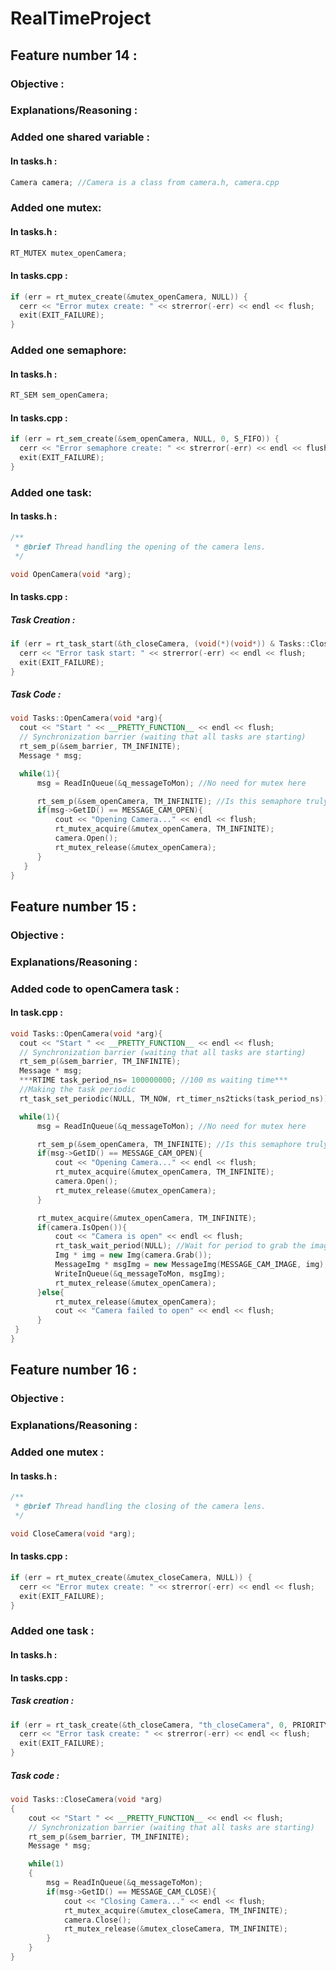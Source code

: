 # RealTimeProject

## Feature number 14 :

### Objective :
  
### Explanations/Reasoning :

### Added one shared variable :

#### In tasks.h :

```cpp
Camera camera; //Camera is a class from camera.h, camera.cpp
```

### Added one mutex:

#### In tasks.h :

```cpp
RT_MUTEX mutex_openCamera;
```

#### In tasks.cpp :

```cpp  
if (err = rt_mutex_create(&mutex_openCamera, NULL)) {
  cerr << "Error mutex create: " << strerror(-err) << endl << flush;
  exit(EXIT_FAILURE);
}
```

### Added one semaphore:

#### In tasks.h :

```cpp
RT_SEM sem_openCamera;
```

#### In tasks.cpp :

```cpp
if (err = rt_sem_create(&sem_openCamera, NULL, 0, S_FIFO)) {
  cerr << "Error semaphore create: " << strerror(-err) << endl << flush;
  exit(EXIT_FAILURE);
}
```

### Added one task:

#### In tasks.h :

```cpp
/**
 * @brief Thread handling the opening of the camera lens.
 */

void OpenCamera(void *arg);
```

#### In tasks.cpp :

##### Task Creation :

```cpp
if (err = rt_task_start(&th_closeCamera, (void(*)(void*)) & Tasks::CloseCamera, this)) {
  cerr << "Error task start: " << strerror(-err) << endl << flush;
  exit(EXIT_FAILURE);
}
```

##### Task Code :

```cpp
void Tasks::OpenCamera(void *arg){
  cout << "Start " << __PRETTY_FUNCTION__ << endl << flush;
  // Synchronization barrier (waiting that all tasks are starting)
  rt_sem_p(&sem_barrier, TM_INFINITE);
  Message * msg;

  while(1){
      msg = ReadInQueue(&q_messageToMon); //No need for mutex here

      rt_sem_p(&sem_openCamera, TM_INFINITE); //Is this semaphore truly necessary?
      if(msg->GetID() == MESSAGE_CAM_OPEN){
          cout << "Opening Camera..." << endl << flush;
          rt_mutex_acquire(&mutex_openCamera, TM_INFINITE);
          camera.Open();
          rt_mutex_release(&mutex_openCamera);   
      } 
   }
}
```

## Feature number 15 :

### Objective :

### Explanations/Reasoning :

### Added code to openCamera task :

#### In task.cpp :
  
```cpp 
void Tasks::OpenCamera(void *arg){
  cout << "Start " << __PRETTY_FUNCTION__ << endl << flush;
  // Synchronization barrier (waiting that all tasks are starting)
  rt_sem_p(&sem_barrier, TM_INFINITE);
  Message * msg;
  ***RTIME task_period_ns= 100000000; //100 ms waiting time***
  //Making the task periodic
  rt_task_set_periodic(NULL, TM_NOW, rt_timer_ns2ticks(task_period_ns));

  while(1){
      msg = ReadInQueue(&q_messageToMon); //No need for mutex here

      rt_sem_p(&sem_openCamera, TM_INFINITE); //Is this semaphore truly necessary?
      if(msg->GetID() == MESSAGE_CAM_OPEN){
          cout << "Opening Camera..." << endl << flush;
          rt_mutex_acquire(&mutex_openCamera, TM_INFINITE);
          camera.Open();
          rt_mutex_release(&mutex_openCamera);   
      }

      rt_mutex_acquire(&mutex_openCamera, TM_INFINITE);
      if(camera.IsOpen()){
          cout << "Camera is open" << endl << flush;
          rt_task_wait_period(NULL); //Wait for period to grab the image
          Img * img = new Img(camera.Grab());
          MessageImg * msgImg = new MessageImg(MESSAGE_CAM_IMAGE, img);
          WriteInQueue(&q_messageToMon, msgImg); 
          rt_mutex_release(&mutex_openCamera);
      }else{
          rt_mutex_release(&mutex_openCamera);
          cout << "Camera failed to open" << endl << flush;
      } 
 }
}
```
    

## Feature number 16 :

### Objective :

### Explanations/Reasoning :

### Added one mutex :

#### In tasks.h :
  
```cpp
/**
 * @brief Thread handling the closing of the camera lens.
 */

void CloseCamera(void *arg);
```

#### In tasks.cpp :

```cpp
if (err = rt_mutex_create(&mutex_closeCamera, NULL)) {
  cerr << "Error mutex create: " << strerror(-err) << endl << flush;
  exit(EXIT_FAILURE);
}
```

### Added one task :

#### In tasks.h :

#### In tasks.cpp :

##### Task creation :
  
```cpp
if (err = rt_task_create(&th_closeCamera, "th_closeCamera", 0, PRIORITY_TCAMERA, 0)) {
  cerr << "Error task create: " << strerror(-err) << endl << flush;
  exit(EXIT_FAILURE);
}
```

##### Task code :

```cpp
void Tasks::CloseCamera(void *arg)
{
    cout << "Start " << __PRETTY_FUNCTION__ << endl << flush;
    // Synchronization barrier (waiting that all tasks are starting)
    rt_sem_p(&sem_barrier, TM_INFINITE);
    Message * msg;

    while(1)
    {
        msg = ReadInQueue(&q_messageToMon);
        if(msg->GetID() == MESSAGE_CAM_CLOSE){
            cout << "Closing Camera..." << endl << flush;
            rt_mutex_acquire(&mutex_closeCamera, TM_INFINITE);
            camera.Close();
            rt_mutex_release(&mutex_closeCamera, TM_INFINITE);
        }
    }
}
```
  
